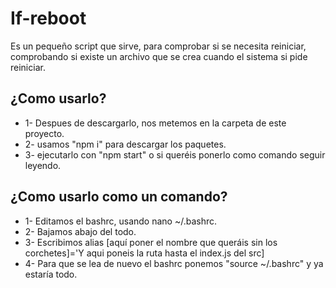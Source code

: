 # If-reboot
Es un pequeño script que sirve, para comprobar si se necesita reiniciar, comprobando si existe un archivo que se crea cuando el sistema si pide reiniciar.

## ¿Como usarlo?
* 1- Despues de descargarlo, nos metemos en la carpeta de este proyecto.
* 2- usamos "npm i" para descargar los paquetes.
* 3-  ejecutarlo con "npm start" o si queréis ponerlo como comando seguir leyendo.

## ¿Como usarlo como un comando?
* 1- Editamos el bashrc, usando nano ~/.bashrc.
* 2- Bajamos abajo del todo.
* 3- Escribimos alias [aquí poner el nombre que queráis sin los corchetes]='Y aqui poneis la ruta hasta el index.js del src]
* 4- Para que se lea de nuevo el bashrc ponemos "source ~/.bashrc" y ya estaría todo.
